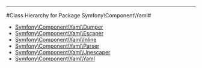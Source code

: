 - - -

#Class Hierarchy for Package Symfony\Component\Yaml#<ul>
<li><a href="https://github.com/JeyDotC/Hirudo-docs/blob/master/symfony/component/yaml/dumper.html">Symfony\Component\Yaml\Dumper</a></li>
<li><a href="https://github.com/JeyDotC/Hirudo-docs/blob/master/symfony/component/yaml/escaper.html">Symfony\Component\Yaml\Escaper</a></li>
<li><a href="https://github.com/JeyDotC/Hirudo-docs/blob/master/symfony/component/yaml/inline.html">Symfony\Component\Yaml\Inline</a></li>
<li><a href="https://github.com/JeyDotC/Hirudo-docs/blob/master/symfony/component/yaml/parser.html">Symfony\Component\Yaml\Parser</a></li>
<li><a href="https://github.com/JeyDotC/Hirudo-docs/blob/master/symfony/component/yaml/unescaper.html">Symfony\Component\Yaml\Unescaper</a></li>
<li><a href="https://github.com/JeyDotC/Hirudo-docs/blob/master/symfony/component/yaml/yaml.html">Symfony\Component\Yaml\Yaml</a></li>
</ul>
